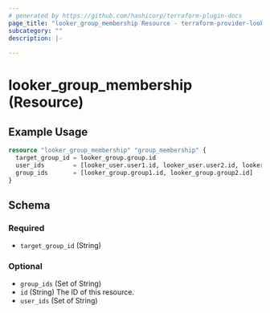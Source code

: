 ```yaml
---
# generated by https://github.com/hashicorp/terraform-plugin-docs
page_title: "looker_group_membership Resource - terraform-provider-looker"
subcategory: ""
description: |-
  
---
```


# looker_group_membership (Resource)



## Example Usage

```terraform
resource "looker_group_membership" "group_membership" {
  target_group_id = looker_group.group.id
  user_ids        = [looker_user.user1.id, looker_user.user2.id, looker_user.user3.id]
  group_ids       = [looker_group.group1.id, looker_group.group2.id]
}
```

<!-- schema generated by tfplugindocs -->
## Schema

### Required

- `target_group_id` (String)

### Optional

- `group_ids` (Set of String)
- `id` (String) The ID of this resource.
- `user_ids` (Set of String)


